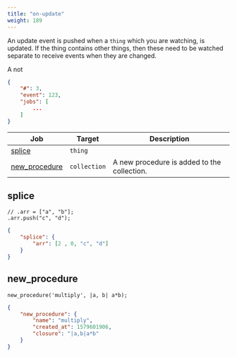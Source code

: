 ```yaml
---
title: "on-update"
weight: 189
---
```


An update event is pushed when a `thing` which you are watching, is updated.
If the thing contains other things, then these need to be watched separate to receive events when they are changed.

A not
```json
{
    "#": 3,
    "event": 123,
    "jobs": [
        ...
    ]
}
```

Job | Target | Description
--- | ------ | -----------
[splice](#splice) | `thing` |
[new_procedure](#new_procedure) | `collection` | A new procedure is added to the collection.


## splice

```thingsdb,syntax_only
// .arr = ["a", "b"];
.arr.push("c", "d");
```

```json
{
    "splice": {
        "arr": [2 , 0, "c", "d"]
    }
}
```


## new_procedure

```thingsdb,should_pass
new_procedure('multiply', |a, b| a*b);
```

```json
{
    "new_procedure": {
        "name": "multiply",
        "created_at": 1579601906,
        "closure": "|a,b|a*b"
    }
}
```
